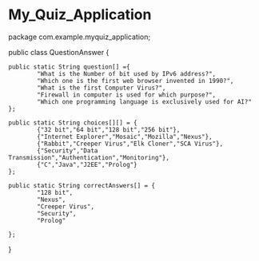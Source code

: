 # My_Quiz_Application

package com.example.myquiz_application;

public class QuestionAnswer {

    public static String question[] ={
            "What is the Number of bit used by IPv6 address?",
            "Which one is the first web browser invented in 1990?",
            "What is the first Computer Virus?",
            "Firewall in computer is used for which purpose?",
            "Which one programming language is exclusively used for AI?"
    };

    public static String choices[][] = {
            {"32 bit","64 bit","128 bit","256 bit"},
            {"Internet Explorer","Mosaic","Mozilla","Nexus"},
            {"Rabbit","Creeper Virus","Elk Cloner","SCA Virus"},
            {"Security","Data Transmission","Authentication","Monitoring"},
            {"C","Java","J2EE","Prolog"}
    };

    public static String correctAnswers[] = {
            "128 bit",
            "Nexus",
            "Creeper Virus",
            "Security",
            "Prolog"

    };
}
